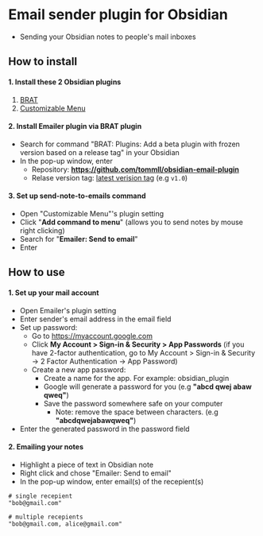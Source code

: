 # Email sender plugin for Obsidian
- Sending your Obsidian notes to people's mail inboxes

## How to install
#### 1. Install these 2 Obsidian plugins
  1. [BRAT](https://obsidian.md/plugins?id=obsidian42-brat)
  2. [Customizable Menu](https://obsidian.md/plugins?id=customizable-menu)

#### 2. Install Emailer plugin via BRAT plugin
* Search for command "BRAT: Plugins: Add a beta plugin with frozen version based on a release tag" in your Obsidian
* In the pop-up window, enter
  * Repository: **https://github.com/tommll/obsidian-email-plugin**
  * Relase version tag: [latest verision tag](https://github.com/tommll/obsidian-email-plugin/releases/latest) (e.g `v1.0`)

#### 3. Set up send-note-to-emails command
* Open "Customizable Menu"'s plugin setting
* Click "**Add command to menu**" (allows you to send notes by mouse right clicking)
* Search for "**Emailer: Send to email**"
* Enter

## How to use
#### 1. Set up your mail account
  * Open Emailer's plugin setting
  * Enter sender's email address in the email field
  * Set up password:
    * Go to https://myaccount.google.com
    * Click **My Account > Sign-in & Security > App Passwords** (if you have 2-factor authentication, go to My Account > Sign-in & Security -> 2 Factor Authentication -> App Password)
    * Create a new app password:
      * Create a name for the app. For example: obsidian_plugin
      * Google will generate a password for you (e.g **"abcd qwej abaw qweq"**)
      * Save the password somewhere safe on your computer
        * Note: remove the space between characters. (e.g **"abcdqwejabawqweq"**) 
  * Enter the generated password in the password field

#### 2. Emailing your notes 
* Highlight a piece of text in Obsidian note
* Right click and chose "Emailer: Send to email"
* In the pop-up window, enter email(s) of the recepient(s)
```
# single recepient
"bob@gmail.com"

# multiple recepients
"bob@gmail.com, alice@gmail.com"
```
